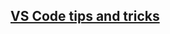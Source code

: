 ## [VS Code tips and tricks](https://code.visualstudio.com/docs/getstarted/tips-and-tricks#_preventing-dirty-writes)
